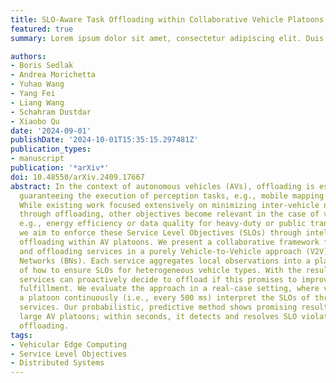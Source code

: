 ```yaml
---
title: SLO-Aware Task Offloading within Collaborative Vehicle Platoons
featured: true
summary: Lorem ipsum dolor sit amet, consectetur adipiscing elit. Duis posuere tellus ac convallis placerat. Proin tincidunt magna sed ex sollicitudin condimentum.

authors:
- Boris Sedlak
- Andrea Morichetta
- Yuhao Wang
- Yang Fei
- Liang Wang
- Schahram Dustdar
- Xiaobo Qu
date: '2024-09-01'
publishDate: '2024-10-01T15:35:15.297481Z'
publication_types:
- manuscript
publication: '*arXiv*'
doi: 10.48550/arXiv.2409.17667
abstract: In the context of autonomous vehicles (AVs), offloading is essential for
  guaranteeing the execution of perception tasks, e.g., mobile mapping or object detection.
  While existing work focused extensively on minimizing inter-vehicle networking latency
  through offloading, other objectives become relevant in the case of vehicle platoons,
  e.g., energy efficiency or data quality for heavy-duty or public transport. Therefore,
  we aim to enforce these Service Level Objectives (SLOs) through intelligent task
  offloading within AV platoons. We present a collaborative framework for handling
  and offloading services in a purely Vehicle-to-Vehicle approach (V2V) based on Bayesian
  Networks (BNs). Each service aggregates local observations into a platoon-wide understanding
  of how to ensure SLOs for heterogeneous vehicle types. With the resulting models,
  services can proactively decide to offload if this promises to improve global SLO
  fulfillment. We evaluate the approach in a real-case setting, where vehicles in
  a platoon continuously (i.e., every 500 ms) interpret the SLOs of three actual perception
  services. Our probabilistic, predictive method shows promising results in handling
  large AV platoons; within seconds, it detects and resolves SLO violations through
  offloading.
tags:
- Vehicular Edge Computing
- Service Level Objectives
- Distributed Systems
---
```

